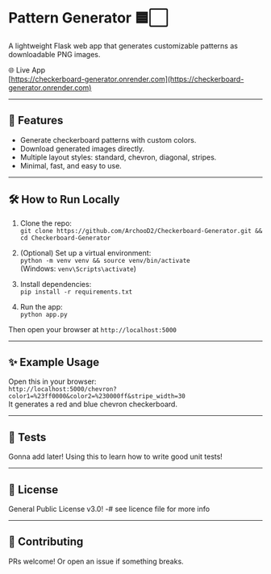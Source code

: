 # Pattern Generator 🟦⬜

A lightweight Flask web app that generates customizable patterns as downloadable PNG images.

🌐 Live App  
[https://checkerboard-generator.onrender.com](https://checkerboard-generator.onrender.com)

---

## 🚀 Features

- Generate checkerboard patterns with custom colors.
- Download generated images directly.
- Multiple layout styles: standard, chevron, diagonal, stripes.
- Minimal, fast, and easy to use.

---

## 🛠️ How to Run Locally

1. Clone the repo:  
`git clone https://github.com/ArchooD2/Checkerboard-Generator.git && cd Checkerboard-Generator`

2. (Optional) Set up a virtual environment:  
`python -m venv venv && source venv/bin/activate`  
(Windows: `venv\Scripts\activate`)

3. Install dependencies:  
`pip install -r requirements.txt`

4. Run the app:  
`python app.py`

Then open your browser at `http://localhost:5000`

---

## ✨ Example Usage

Open this in your browser:  
`http://localhost:5000/chevron?color1=%23ff0000&color2=%230000ff&stripe_width=30`  
It generates a red and blue chevron checkerboard.

---

## 🧪 Tests

Gonna add later! Using this to learn how to write good unit tests!

---

## 📄 License

General Public License v3.0!
-# see licence file for more info

---

## 🤝 Contributing

PRs welcome! Or open an issue if something breaks.
